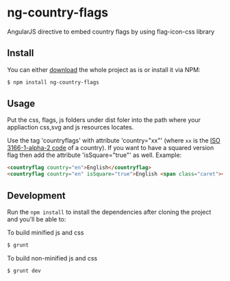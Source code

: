 # ng-country-flags
AngularJS directive to embed country flags by using flag-icon-css library

Install
-------
You can either [download](https://github.com/OscarYuen/ng-country-flags/archive/master.zip)
the whole project as is or install it via NPM:

```bash
$ npm install ng-country-flags
```

## Usage
Put the css, flags, js folders under dist foler into the path where your appliaction css,svg and js resources locates. 

Use the tag 'countryflags' with attribute 'country="xx"' (where `xx` is the
[ISO 3166-1-alpha-2 code](http://www.iso.org/iso/country_names_and_code_elements)
of a country). If you want to have a squared version flag
then add the attribute 'isSquare="true"' as well. Example:

```html
<countryflag country="en">English</countryflag>
<countryflag country="en" isSquare="true">English <span class="caret"></span></countryflag>
```

## Development

Run the `npm install` to install the dependencies after cloning the project and
you'll be able to:

To build minified js and css

```bash
$ grunt
```

To build non-minified js and css 

```bash
$ grunt dev
```

